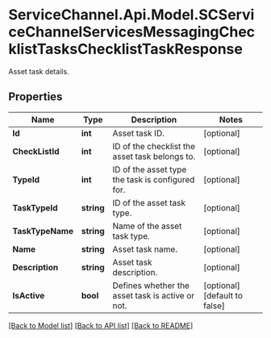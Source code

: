# ServiceChannel.Api.Model.SCServiceChannelServicesMessagingChecklistTasksChecklistTaskResponse
Asset task details.

## Properties

Name | Type | Description | Notes
------------ | ------------- | ------------- | -------------
**Id** | **int** | Asset task ID. | [optional] 
**CheckListId** | **int** | ID of the checklist the asset task belongs to. | [optional] 
**TypeId** | **int** | ID of the asset type the task is configured for. | [optional] 
**TaskTypeId** | **string** | ID of the asset task type. | [optional] 
**TaskTypeName** | **string** | Name of the asset task type. | [optional] 
**Name** | **string** | Asset task name. | [optional] 
**Description** | **string** | Asset task description. | [optional] 
**IsActive** | **bool** | Defines whether the asset task is active or not. | [optional] [default to false]

[[Back to Model list]](../README.md#documentation-for-models) [[Back to API list]](../README.md#documentation-for-api-endpoints) [[Back to README]](../README.md)

